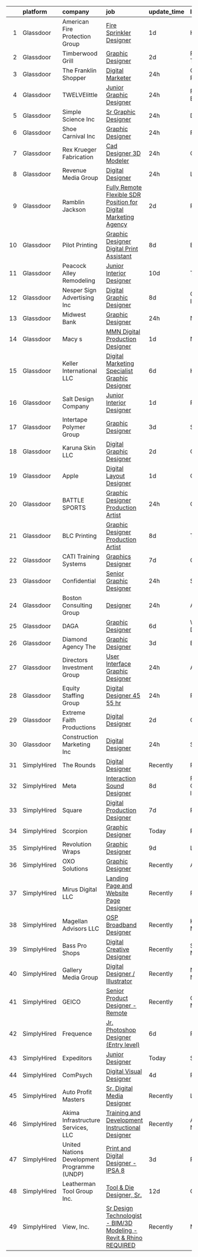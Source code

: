 

|    | platform    | company                                     | job                                                                                                                                                                                                                                                                                                                                                                                                                                                                                                                                                                                                                                                                                                                                                                                                                                                                                                                                                                                                                                                                                                                                                                                                                                                                                                                                                                                                                                                   | update_time   | location                 |
|---:|:------------|:--------------------------------------------|:------------------------------------------------------------------------------------------------------------------------------------------------------------------------------------------------------------------------------------------------------------------------------------------------------------------------------------------------------------------------------------------------------------------------------------------------------------------------------------------------------------------------------------------------------------------------------------------------------------------------------------------------------------------------------------------------------------------------------------------------------------------------------------------------------------------------------------------------------------------------------------------------------------------------------------------------------------------------------------------------------------------------------------------------------------------------------------------------------------------------------------------------------------------------------------------------------------------------------------------------------------------------------------------------------------------------------------------------------------------------------------------------------------------------------------------------------|:--------------|:-------------------------|
|  1 | Glassdoor   | American Fire Protection Group              | [Fire Sprinkler Designer](https://www.glassdoor.com/partner/jobListing.htm?pos=104&ao=1110586&s=58&guid=00000182b4e18e0c848b8b2109d405bc&src=GD_JOB_AD&t=SR&vt=w&ea=1&cs=1_3e32dede&cb=1660892057434&jobListingId=1008076278089&cpc=357789E2449BCDB8&jrtk=3-0-1gaqe33hfk6fa801-1gaqe33i220b6001-87a83dc3b74fc226--6NYlbfkN0DkYLf0iMSOAQNlHfw1Lt7ZU-8Jz-ddtQP-wYH8dCpr0FmMd6tNsFEClDFR0jqQyDfV6TBAcB3XV1X9s_lnU1Yrg3Ftrx-9KWZaNvyYGNcq4XJuOMTueBKbm2Y3qwa4OAoaHL72sX7jLxvG9kt70gSOkmiB7MtM7h6yNNJy3FRkMMfVPUgclKQhz7itgxN3r7I8I54RiIjY26YaY7y3AL8yqA388pM0C_XhCBoyiez3eFMjZoypnUXgeW5gknQXq9PddGhp0lNNHjf28FC1ude2h1IUazEfsdmNs3uyzgEAGIr-MLaaXly4uiezFcUJABfqliKAE51mIG0oYTuIaHVFTaYK2F-t7eAq31_dOqCFWCwUtPYnDoRKXqla0Yf7QKRHj4vPFYU6YLHpmMetPoNCV8WFLFV5GvBcloA8WSd9OSlOsmEpIp8y3aQNNOXYDpRtAcveh_ZRuFvCF5KQNum83phtPyi7KNZB_nj2GSCSpv9P2wcwBY9x0gIXSJm4jXpFFwcSESc_jg%3D%3D)                                                                                                                                                                                                                                                                                                                                                                                                                                                                                                                                                                        | 1d            | High Point, NC           |
|  2 | Glassdoor   | Timberwood Grill                            | [Graphic Designer](https://www.glassdoor.com/partner/jobListing.htm?pos=128&ao=1110586&s=58&guid=00000182b4e18e0c848b8b2109d405bc&src=GD_JOB_AD&t=SR&vt=w&ea=1&cs=1_93822c5e&cb=1660892057437&jobListingId=1008073854179&cpc=1D891ED3EFC3904E&jrtk=3-0-1gaqe33hfk6fa801-1gaqe33i220b6001-63e858233ff54afc--6NYlbfkN0BrO1qSPha1Km_aTYouKegGbh093qc5l6-trJDbqqzGQ0V6vUiJGwubsQqaGJTERQWCiPOU76p-rAnADRAIAjVCQO1-7wD8_YXlo-sM78ebu8pYWH3qqLdl4IBZ-TV2zlykbvIvE2eN4W1S7XJ5obOLmgrWweIokc4YncEdzbOvEiTP_1XX1Nz5uORB5TQtO_GTZ-z_fLZ-kO1GNPAiyu2ycGVyxMbQcQP0NmauGnNml6Hx-vq19qsouy3bH5MgDLsUEFH58FRJsW74UrPoXfaa35xl6G4w_i5lsLaRgjY0jw9-vSvKYnuNjPbWK_IS-kpHnvaklsPxlMPPFrfUoorjc7Op8A7TcOuvvWlx50ja-ocDdQm9SzEqXPM9QiIfRddTi-nUmzEqmdE9C3qJBj9zSqyz7R63FNYuVZRwgkFAJPQvGf6XYAdI3h9nZcItl054XcQmIiz3Vrmh4Sto0rrxhGOfUEXGnJPYzoL0Ftt8mW-qJVHsys8SsWfROmAeTQ4%3D)                                                                                                                                                                                                                                                                                                                                                                                                                                                                                                                                                                                             | 2d            | Pigeon Forge, TN         |
|  3 | Glassdoor   | The Franklin Shopper                        | [Digital Marketer](https://www.glassdoor.com/partner/jobListing.htm?pos=114&ao=1110586&s=58&guid=00000182b4e18e0c848b8b2109d405bc&src=GD_JOB_AD&t=SR&vt=w&ea=1&cs=1_9f577601&cb=1660892057436&jobListingId=1008078846433&cpc=4C8E2822ED533607&jrtk=3-0-1gaqe33hfk6fa801-1gaqe33i220b6001-33cd1a83a084fdae--6NYlbfkN0BMW-fNVLvBYZw0-LniKwOoc4hxq9DjkW8BjPcPvd0xaDnyzDAyV-6sAOAJSiprRUqifU6XBObXopTRdZ4knZGomaJcQL_lxUHnVJCEZ2GZBaVtWiwewzxJyxJhXq7BLEXCnFPhHK9JskUlcpAhCBnk0F7zfredLUB4KO15d63nAy4Xzv5Vmb2JgAWsVyGBn_EYfLiGaZaN13jDZ2zZ9KSkl5_2rYnZOn9c2dpt4o6QEBN4MojpDlmfreqcfeO5VIVz1TNoigUJPdAOrDLDHyjnfaleqLrySUuQSQIlXJRQIRbqpRajuIEt3HK5hh1TqMovxBR6viLJ--p4bGWPj6B1qwnDiFtXPvcrhqZmg6w8kBGjHgEcY8LmyRJxMZi7xdV3PhapkW39MpEqoxMloXNBIzFEaWpmmOvArUw_ADNp_puAUab6GIuw5sD_i-K6Ty1nEmf1QCcG9jLnB4t0d-isGJOruQb9jbKNaTrgMrVKv645wKCBjOx8hKM9H7XSJC4%3D)                                                                                                                                                                                                                                                                                                                                                                                                                                                                                                                                                                                             | 24h           | Chambersburg, PA         |
|  4 | Glassdoor   | TWELVElittle                                | [Junior Graphic Designer](https://www.glassdoor.com/partner/jobListing.htm?pos=126&ao=1110586&s=58&guid=00000182b4e18e0c848b8b2109d405bc&src=GD_JOB_AD&t=SR&vt=w&ea=1&cs=1_9c1dfda0&cb=1660892057437&jobListingId=1008079225782&cpc=C19BE7EA145E205E&jrtk=3-0-1gaqe33hfk6fa801-1gaqe33i220b6001-fe8a8a3376e0e576--6NYlbfkN0CvahHJL5dpwIe5nlYo2UZJB8CTXAEl9vJAxrd3EfdRQTBgSOhxhZ6qcrf42wKgzZSMEkqiMMCHtwiVYKCKs2WxJTU23hXsbKer5uN_Q9T_3sj1R5BH6LafmkejTR2VuW_7nS1-Jl3gzrT1OKmciGZ4V3xdWcnr1mVluI-qOCtWv1_a1iFIwlVqZxvOx-M2xAmmWjiLWSVCljOWw6r4msln4C0AUZLAE5tkStTwJiFUIDGIrMJu4mDmpgbhJn_hf9l0CCPnXuudzarZEcfpMlbdzwNO4WMiG0MV_M2NVUnHZF5R7c_EJSxMQCuCYtqwb0JL__8NV23fVqpReZzZejafRnxBQ13qp0a4gh-wH6w_Xi_-CwmuPaNsbFLREF0QEbpFYr8aGBMJ_PW0r7KVzs52PCYP4wgP_6l4oFsG2CipkJqpbc4QzTm4o8NHw9V3FhbeHsqyr5QdcITn2gWOd3rgfTEAnktFEqSn894-BIOJrUBHsGm__6eO_NEKS2vaiCE%3D)                                                                                                                                                                                                                                                                                                                                                                                                                                                                                                                                                                                      | 24h           | Farmers Branch, TX       |
|  5 | Glassdoor   | Simple Science Inc                          | [Sr  Graphic Designer](https://www.glassdoor.com/partner/jobListing.htm?pos=125&ao=1110586&s=58&guid=00000182b4e18e0c848b8b2109d405bc&src=GD_JOB_AD&t=SR&vt=w&ea=1&cs=1_1226a459&cb=1660892057437&jobListingId=1008078968979&cpc=217C45A42544DB93&jrtk=3-0-1gaqe33hfk6fa801-1gaqe33i220b6001-a5b292e71880cf9f--6NYlbfkN0BmzC-EZoapB_UM71QrjT3AzMXb6CjXfzsXDRvj41z-dXhsZs_hZwlpZDUHZxuPUBUbO54BPt1fkqRUvE1ecTemayu-guRYtI3g9vnLa2q8KtBw0Q0uydEuL9Kb47gFXlfJYKczFqTFOn-2j9B53GossP_nTt6ZBRfzvsr8LisdIbwowgSRcG6N1-ilxMIR8ZaxqzIF1hTYpy8i-G3KqgqqgKYi2_DZb_3YCsj1sDThF1RTohnsCeRQ05uVi99VvIv5PUefyDGD5NQTZwbtWk4ZI4oA3YFZHalCU0ArsBJGdbXAHFMoo5hwaOfQnwTQiIOxOdgpSZCzPtyWHqhImXIxKz1_v8axaM0Im5ItKlvpgvjK1go56TA2sTzaWFMr1d9wP4aaEz3JjL82kFTUyOzhxmyMGasIkCyKOGVgt8qUmS1wEOTAVtR4Of8CrCofvGEsp3iV2mYven9STt_qMAMn58MiF_ErXfFpE3RylNLBDv6Va0Kkx_Ff5ISGX6LA3Jg%3D)                                                                                                                                                                                                                                                                                                                                                                                                                                                                                                                                                                                         | 24h           | Dallas, TX               |
|  6 | Glassdoor   | Shoe Carnival  Inc                          | [Graphic Designer](https://www.glassdoor.com/partner/jobListing.htm?pos=116&ao=1110586&s=58&guid=00000182b4e18e0c848b8b2109d405bc&src=GD_JOB_AD&t=SR&vt=w&ea=1&cs=1_90839bcf&cb=1660892057436&jobListingId=1008079094688&cpc=6FC5BA77C9A4CD78&jrtk=3-0-1gaqe33hfk6fa801-1gaqe33i220b6001-08ec2dc67172a84d--6NYlbfkN0DXBwa3qOAti5dsH4cJZzTtmfpav-_FjW2Cv9p6tjCthiXDFy3D4l_KnkK69y7sNZFUwtx8s_j24f4-TvfbvdwKrippb0s9RXQlCIGPXhpVbORsWhW-h7QjPublLOaFFfO7zfO1J4we_DA1WqlknePeG0kPf6VKGC5ivcSD9MmUHHbQYitDDaIdbkDsFfkrFAWzSAnioQ-NSESo5zZ5OlTZ1ZzsLEw43jQ3oeEfej9K6RaMTimC7oug-VlEoRjc7wPDRAEJROkcfQTsw4RPmQcrO-zFt4rEVLyMfFx5kzyjzCB9M30Lv7LjiJBTmqLhDNGnSl0vFgv1PKT6S1ZLaFgtdhQyQrqjeSHrlnvhlWwxibuhG12Y2eVHka1jy5_qDsJpFlHH-ifP_dAXVKO6Twx_KgXlCjkDfnGS4s_PCwT5Gbi5OHlMVUmfF2I_1qAY-xVrCkp__g9SItsmLu58LVN1N3jFOJwOLdPUzCQAxvXVqYWWX6Ue2FzS7Z4UG6TH_Y0%3D)                                                                                                                                                                                                                                                                                                                                                                                                                                                                                                                                                                                             | 24h           | Fort Mill, SC            |
|  7 | Glassdoor   | Rex Krueger Fabrication                     | [Cad Designer   3D Modeler](https://www.glassdoor.com/partner/jobListing.htm?pos=117&ao=1110586&s=58&guid=00000182b4e18e0c848b8b2109d405bc&src=GD_JOB_AD&t=SR&vt=w&ea=1&cs=1_d3ace834&cb=1660892057437&jobListingId=1008078706152&cpc=572F3C92DFF83E12&jrtk=3-0-1gaqe33hfk6fa801-1gaqe33i220b6001-29daca4be54ec6ff--6NYlbfkN0BxkLIcfe0oqaYINownie861a0BJtkzmJW-WyGv8J0JYHtoKWOCQUGsN3OuLQ4F3cb2hOFgyxFnwCjYtW70eCJLo1RwBXIcAeqJKRgAeRiCSGJ99kyRoUA9TKCG-ezPjUqr7qQaOymPHD5IHin3zHlpAvKwBzV4DcYBzYhXkbLR2eTbCNJYwWm7lq-QcE5cWw6-KSPqDKL8KRaG_e7UCLMVlWxQ4uihU4e3zTn8ubVeLNzilkvn9dAxz54UIqMgpNZa5YNHKYdCoL9OdiImdhIFgEiNCX0Id31NeaxBML5Vxx7B6V_ByfLhsNB6D1sIQ5qLfNd3DW0seecaiSB4KRQUC2f97Fxhxzenn0oV-Z4k5maZsoY3STzQGuDtrc4ydXjIDP-OTM10VmJ5FbKMbGmwo8udrrDchY6KS_xsxPAXvlH8m23aoJl14DAR1VVPmTBVjyby7xvHFeZ0RxfePMuckg2qOM3cp3tQe75e8MDKLGoAtHVbPuiE_h-7KmTNwukXC8dg_94HQg%3D%3D)                                                                                                                                                                                                                                                                                                                                                                                                                                                                                                                                                                      | 24h           | Cleveland, OH            |
|  8 | Glassdoor   | Revenue Media Group                         | [Digital Designer](https://www.glassdoor.com/partner/jobListing.htm?pos=105&ao=1110586&s=58&guid=00000182b4e18e0c848b8b2109d405bc&src=GD_JOB_AD&t=SR&vt=w&ea=1&cs=1_638fe637&cb=1660892057434&jobListingId=1008078851139&cpc=3999BE48C643E528&jrtk=3-0-1gaqe33hfk6fa801-1gaqe33i220b6001-d02c7728ca1668d4--6NYlbfkN0BTy4Vq3kUv-8E8fBOrhZt-7WJQYqv7u2ur6JnxlE7nq0Vi-lP5L835VpG7qj1CrHG9JUH1beruGlSNowKJsgCq1lt_o61hjkfNrxiCaK-owDO-OahsLymUjGt0gGTVGdj3hmXwQlqHgPG8tmTzHgu1b62BGjVtAj2lcTzQMtr_dYt0eTXMzEf04oSqQy-9JXeMNsKFROjUXdv45msWjIraktJwW9FGRaLRrtW40hQQoM7PyI0CroROEuor1Ye5Ckj2KA3xg97o9Yy5sgRzFEcG1WvQxDouOcxRXwkenPerVKSSZnxZNmMuZ0_GTbHzYhIyY4oZ2PlO2jGU4DT3GdGLLPLPuXkXKgfYRKKdENOe_IiPKGL8aEfCFlX_NotKo5tcp9Eirl-3ntfgHX1yOftcf4-n8QWQY9JzMmxt-cb1SEaKEYxxqF1yucQqaoNTyqutfetX9qaWKOeMGDepvOloK6CY7m3CJhuhir6zAaRKpzOinLli1xIoDQBzoFG-fEZtQFRUDaFnEw%3D%3D)                                                                                                                                                                                                                                                                                                                                                                                                                                                                                                                                                                               | 24h           | Las Vegas, NV            |
|  9 | Glassdoor   | Ramblin Jackson                             | [Fully Remote  Flexible  SDR Position for Digital Marketing Agency](https://www.glassdoor.com/partner/jobListing.htm?pos=110&ao=1110586&s=58&guid=00000182b4e18e0c848b8b2109d405bc&src=GD_JOB_AD&t=SR&vt=w&cs=1_90240fb7&cb=1660892057435&jobListingId=1008073676034&cpc=47CFDC01B3F81FAC&jrtk=3-0-1gaqe33hfk6fa801-1gaqe33i220b6001-50f5cac226994bf9--6NYlbfkN0AtFDKcgQwEtd7ukk3lPhOscExm2MDYuKh-p8HehFEL6sY1ELsu9ZUWpn8JxInztlM5XC7Mul71EzFmE2xfx0U89NSvO_D0sN4IAdAHBREj6U7BuNB8lTj1QjWBqyYKMaGCCVWc_jjBveZ6cXfr_SfpN6F3NXq8HmIYkOAJqMtq12qKWRouTNEZcJcKxIVaalbXuXqKRgkobal6amQ6acUTNaJJT1DydpzfaIZls6cXdWKrUzGdvnCL-XFleAiwSWKDYQ8eqnIyC9Ff0HF0laph8dg6O5TNGQbkO3wxOxlZ2idubwlTDseS0jJTRAD2L3l40lyqPl7vSV2XZy2w4GCrEFrRT98a4hjJjXkrgzu6EECQjD7Cu0jMHQxmdc1NPgTx5wK8NcFBkpOOTgzYro9Hx2VG_NyUOhrW69TynloPKZU5UAotEXCt9IckbNuPer3hH4amc15P1HNoJYydc8MI)                                                                                                                                                                                                                                                                                                                                                                                                                                                                                                                                                                                               | 2d            | Remote                   |
| 10 | Glassdoor   | Pilot Printing                              | [Graphic Designer Digital Print Assistant](https://www.glassdoor.com/partner/jobListing.htm?pos=124&ao=1110586&s=58&guid=00000182b4e18e0c848b8b2109d405bc&src=GD_JOB_AD&t=SR&vt=w&ea=1&cs=1_36ff9990&cb=1660892057437&jobListingId=1008065484924&cpc=4050D81B60456B41&jrtk=3-0-1gaqe33hfk6fa801-1gaqe33i220b6001-dd863be720067a93--6NYlbfkN0CAO__tAC92GIg64GWu4aZlqdx26RLUk2pH4UfmBYeMEV47M0AEBL51vkurig6tt-K_jyIojJ1IV027QmjCDorDGyt2-Emp-bKnNejYXE2MZqNTCImtzO8CsSeNxZyRYoBIfOuw6of_t4wvpv8GkP5EgtW2z37jIHw7OnAMJXmORk2OhmQ49UMm3a0l_fafvC3encf3yP_E6QvnqTrpSMmJFBFN_NKryGDPXwht98owZB-mQXgZGSicXU0LYYXMihT9dGIEAm9W47fSx6jWU9EdihEOdkka09gEFGRZZKUzrR3uSiokyS5rfOXPtZeUe_mo_W_UdCYG4XwrRBr3o-eCmPME_oZlOCj55ykHy8Vl3PzFVvdB9Bx2m-OOeZpCQ6NDXD3b4c6CxBDKosaX1F7GRGkmYAZzoRs9ly7Jz12SyXMs_tn_Ik3CuH4bVyJhf2Dxu-rY_CaTVl-eoX0cn0ESnDCamqt-gfFVUXi-AmqD0xjz9PKJzFgTGC8ZOGqGS7F-pUabcvkuQT_dFsbRC2lQ7Dl4HNJHC6o%3D)                                                                                                                                                                                                                                                                                                                                                                                                                                                                                                                                     | 8d            | Braintree, MA            |
| 11 | Glassdoor   | Peacock Alley Remodeling                    | [Junior Interior Designer](https://www.glassdoor.com/partner/jobListing.htm?pos=130&ao=1110586&s=58&guid=00000182b4e18e0c848b8b2109d405bc&src=GD_JOB_AD&t=SR&vt=w&ea=1&cs=1_cdaf7e90&cb=1660892057437&jobListingId=1008060684898&cpc=A156626C531925F6&jrtk=3-0-1gaqe33hfk6fa801-1gaqe33i220b6001-08d245c0bc9688bb--6NYlbfkN0BzyIYrTMR_AjNKh_kvAG8N613gtHPANQ3sdLTkrtBd-_1wqz9nNuSyW8xSiRdC0zDVlROLe8RNNxDi1ULhbpt-bNr4niZzKKvt_WjGr2DuXAg6GJkhQbnuhQeea8eD_0awMOdOZnChaoFSkHozUuUCkYh0lxlQrZTMpAaVmOr_VerJbfAeCWxtjurqTKOus3qhYAHjaDMjtFmlPq_MoJjmpa8DOIjKO6UtccUKYZU807PD4HwH1_zCILpdvZIAfwkaz83imbCEIy4j5GbMfh2q3fH_3xprUAqL0R7OZo_dTLG86U9O1izQj87X1QX47eoc8k9doCV2U5LLCS_Z4GYs1O8qK8dgVZCRL7VULhIIVuw2ivpIw7N4xFKJDNY_4wbzKey5EN-olEhscT1cRy9Sn5bCXJ0UBc3SrALvXrzPbJ4x7ALGMavs_MMBE8Qxd9jTFxhIbopVm9dldKNm0BUPbtbCXeovL4_Sk4ZJ4rzlzbPrPzPZ8tHQuED_31pn8Ng9XTyUziWsOg%3D%3D)                                                                                                                                                                                                                                                                                                                                                                                                                                                                                                                                                                       | 10d           | Tampa, FL                |
| 12 | Glassdoor   | Nesper Sign Advertising  Inc                | [Digital Graphic Designer](https://www.glassdoor.com/partner/jobListing.htm?pos=103&ao=1110586&s=58&guid=00000182b4e18e0c848b8b2109d405bc&src=GD_JOB_AD&t=SR&vt=w&ea=1&cs=1_39b52feb&cb=1660892057434&jobListingId=1008065027021&cpc=86909932B085C667&jrtk=3-0-1gaqe33hfk6fa801-1gaqe33i220b6001-3bf92c9fe52daebe--6NYlbfkN0CMAamRgqp8_TewVxtfhOCaeyQh5XYu_a46lhMI-mzlkob-WRR5UcI1o76H_LukMsyV0-CDbmmfn4xE52U4ufc1bnS89u2M1OZ6--YEXFlzoHBh67IKCpmkhRxkZF0-sRT-zvutybrR4H3OmqVXRKkNu1zGBLVPB0beVD_eTtmM-XXzaPyDhp8ITvwFZSX64CkRJerRLrJvgZJjhcNrnbfWGsYlL3oCVDML7PT33xMaPrNAaWbGAq5-h2J-LDTsL9N8MUaUVZxAXIn1Ni-ti4p72Ndm4EdWUWEplAZLqhWn4Y-yQ_QoL55GlWih0jokOypjbrdv6mp1MHd8csiA9PRGA1wGNtLAbr63Hu-xyN71Sw_cndatXccMmLucrDdr26bpXo5isUYbQ5ruFgMcLE4NOdEjveC9-_ZYzTY9FcunIhtfMCz-0Cxckg941hDD4mNVj6G8F5tilPxl8qdUBb3pvVUnYdKgAO7rwCLLeBOygu0cKLrsXZChIA20Ygz-V_E_qfYjH_0T-w%3D%3D)                                                                                                                                                                                                                                                                                                                                                                                                                                                                                                                                                                       | 8d            | Cedar Rapids, IA         |
| 13 | Glassdoor   | Midwest Bank                                | [Graphic Designer](https://www.glassdoor.com/partner/jobListing.htm?pos=107&ao=1110586&s=58&guid=00000182b4e18e0c848b8b2109d405bc&src=GD_JOB_AD&t=SR&vt=w&ea=1&cs=1_89945552&cb=1660892057434&jobListingId=1008078802855&cpc=8A48E7D5890B96AC&jrtk=3-0-1gaqe33hfk6fa801-1gaqe33i220b6001-4b7691f81d431f67--6NYlbfkN0Amp-f2og4Qhh7vefl3yqIe1wztVz4PFXyrfemYTyG0oFokcuNgCZDhLjXjqxp5KiYKcFY-z7Rw2DURtRvxL5g_kkYDQvyrsVzppQUxvoR3UQxNilJUVojymNRFiNnUWvvB3yoYV7iSzQWYL1oovS5QGWdQVYuId-dyOQQsEJrENBEJ4qpM6NG0SW2SSoe-E_SzhEs2Ej4cLiNV7wqsnqpDi9AvM7fs7TYBN4XP7hRJS5OA-OJwDpf_mRyVnHFLPo4h2DlkHCvs2kWcr3GQT8SIQS__MREYxhO_pTiY773KNU_X6qe4pYaTQnJ7ibF65tI_g0bWyBXr4nkm2WdhHZiXyc-uHnCyJ6ydhdoFKHb3avQX5BqlKtQfSr9irrYrrpPF5tndLWIjpYArIqtBHfG11U2NXRPTg6OE2m-TmpxBJqVkobqcVTMtHOwwtYttP37chsjvbR7W8ecWZ9Dn6nCw9Igtor_9PNQ1ORzKjreNLVbyoSDz9qYNXv0s-FUKK3eVvi9_3zw4wg%3D%3D)                                                                                                                                                                                                                                                                                                                                                                                                                                                                                                                                                                               | 24h           | Norfolk, NE              |
| 14 | Glassdoor   | Macy s                                      | [MMN Digital Production Designer](https://www.glassdoor.com/partner/jobListing.htm?pos=102&ao=1110586&s=58&guid=00000182b4e18e0c848b8b2109d405bc&src=GD_JOB_AD&t=SR&vt=w&cs=1_1a656d9f&cb=1660892057433&jobListingId=1008075557473&cpc=5EFBB0462F9C6B7A&jrtk=3-0-1gaqe33hfk6fa801-1gaqe33i220b6001-921e2511bd2963d6--6NYlbfkN0DjHvLHG-fYDKeElzGabtytFldtxc-EIiSdXvIQjqX9HIzUG8IcG8J2L7sWMIRp2VQnWal2CGbjLIFTxrWfSVfLfCou4NW_G3G_DFmrvr9O-52z0b9PGq_6J6V6B1V66V853ak4Dc90q4R2Z_luMppMI9YTUOk5kMEPKaO_Gau80fYzhlH-t_sWgjjO3Wf2EHdlpq14sfEoTj-XgLMVy6k90iWIUWoJt3VRSF-oiF35ZVPi9PF-zZ7Z3J75G6Pz3oH2u6H1mFKTYGlvHxWz3rzB3i0lIz-CGETlDWobuondNoP7VJi3LlDP66xbJKJIpSJL26YfTaSmTwr6ngPLBVZuPbGjlvQyCwBNbkDzCxX2QZZLY5WbFm1SLDsq1TKORuX8pGUgtuCH_0saCRuZKmKo8lVXqwmWjZI_ImSsmwX9hu0xZ3fnC5ZO8ccZA3w38X8eoI6thjfqiiXRhhsrsHYOa2sJGYH_98yNBd6TksQLLEEzrbZF7PlejI_9WXkLVaRCltfP1IqwcFGIqs5ypdzXF6Mkys6sZQwL-fjjUP3nq3PknhEw9ru_TM9i5i0Hy4nDHrKD6Y7eA-itshODJtzOCkGL6wzpvl457gZJfmLVIytd10btz3vuZcj27A16MI-WyHBENhUYwgCzk1yA4b7RYuo_JieFus_s4WTvfZSRIuIzNAB26LhO35jUowh321B8rNbpLgOHeUQrZV22IFwqRcK8oLdGF_uK1qRaW9WtbgCRBMmjTIYK4qAtWMwyMNm_Ook0mW5lz4RvYMo0WLIJwFTfjNQ5LUavn3GLirwpuw6lfozEj9JJPM8g3cAq5Ha5ZaRnQOnkKspwog4hwXR6NJsua0ql7J-MU80DpAXv6RRA6j7h6hgGbUzoy4yDQHpaPAH_W4-BMmeEB5B0DJyMXtAGAVpcosUiZJ5Usb8-jGQ2yXjUHVvWOM-2pQ2ZrIxbbkCYnxX3SoyJ4mXrKCxpyooVBRdUNcCu44noSfx6qmppo8xrpMeeA3Meo8O9RF4ItP4QHheC11HkTNpLghkWWgq-Ms2KN4TaNcScWG_vXWq8ieAK80mJ) | 1d            | New York, NY             |
| 15 | Glassdoor   | Keller International LLC                    | [Digital Marketing Specialist Graphic Designer](https://www.glassdoor.com/partner/jobListing.htm?pos=115&ao=1110586&s=58&guid=00000182b4e18e0c848b8b2109d405bc&src=GD_JOB_AD&t=SR&vt=w&ea=1&cs=1_236d4c84&cb=1660892057436&jobListingId=1008068628574&cpc=C4A69CCDBB3B9599&jrtk=3-0-1gaqe33hfk6fa801-1gaqe33i220b6001-5f1d4fee0fac2c49--6NYlbfkN0CbzGGaAykvPxyk0Vfs3RP_qm2W1be7P0hq7haS6E_yjKpi0E3EqeerWRl_tkLLWxH3jgaIs8S0wD-aIWSLWP7PuwL_w-to1hC479AG0EFCDfovhvOI7vL-0hQZtgCN95PbHKSiqTZUUuA0Dt5K0UtiWjQkHelouimK5ue2o7a-DCd1YVZo5qKLriAKipCpPeggfM42_KOlHLH39AG2MnyAp6l4zLRr7zygFPbQSW-1H_M80sD7qjajy6mQs9tntvxmTy_Vyn4ItSG_-T95Ke9XgjRrk_-BxD1zOFjj07Y6rtqrc1lA1Mlo6A03-PIufIKf-AtqCaVl-3cVU3e0jVYiGWwvF8-Up1PVlmH3Cxlgzv1swkC2sBsAZnlz6UUDA-mJ7b8wh2WmNgCkPBfeVMljiHqMtSCdaT_ICfja1Kd9GY6q0H8jdEPTFRxBxDjHdsqQZ2VbPIIZI5cOxl_pBpULysfJ2KV8cyjBmkI0xR6U1b5gxJAHbFvDn42syvnUPB0KXE5DMZc4DZbYONw8M0a7)                                                                                                                                                                                                                                                                                                                                                                                                                                                                                                                                              | 6d            | Hamlin, NY               |
| 16 | Glassdoor   | Salt Design Company                         | [Junior Interior Designer](https://www.glassdoor.com/partner/jobListing.htm?pos=121&ao=1110586&s=58&guid=00000182b4e18e0c848b8b2109d405bc&src=GD_JOB_AD&t=SR&vt=w&ea=1&cs=1_7f0b9e82&cb=1660892057437&jobListingId=1008075992039&cpc=BA2480082EBCBD2C&jrtk=3-0-1gaqe33hfk6fa801-1gaqe33i220b6001-cac9bb80cb5501fe--6NYlbfkN0DdNONLqhA8z6QrX6vw37qu8cGScUjPKwqVQr3YAsb4-5m6SkYfcfunuN3jUxNsfWU89sRWVHoZH6XUZL6xZ3IBC0CyBN6nh6kgszOkxrZYpxDZ0CYY51q7uLAbKqLo5XowCTL3Y6p4S9_HMBpdnAlD9UsLDhoLu5SCAg_VPBu2PHn28n7rDHPApDAvsjGt65PzuGjiyqmkgGeoPe_T2hSBDHtmVQH31r6w-bbUH4r0BuuEjlg6IZXUtCXSM-oXLeQyMR0W5EkbH4K9S96BEs4Tar9tWT3QZdBi0TcLgpVtys7OxesocrTmk4hhYW_jwkNvitUX-Dou_G4BJiF33TIVZ__o4kXfEGf_1MPLAby_bfFa7aFsY_Mhvo2gWVI-91YD-d2ld9IrUAZyOmaZxs-nDFz6oztUjfZ3VJ-vgol6azoQbRpvh2pcH5F_BQFAbq2G-RmAKQaQI6wNFcBIHGitfswMLjXGmrzWoLO0A4N8upmBl94muLMePw9r9_yOzmNnWrWJ5eCecA%3D%3D)                                                                                                                                                                                                                                                                                                                                                                                                                                                                                                                                                                       | 1d            | Red Bank, NJ             |
| 17 | Glassdoor   | Intertape Polymer Group                     | [Graphic Designer](https://www.glassdoor.com/partner/jobListing.htm?pos=129&ao=1110586&s=58&guid=00000182b4e18e0c848b8b2109d405bc&src=GD_JOB_AD&t=SR&vt=w&ea=1&cs=1_fed30241&cb=1660892057437&jobListingId=1008071807236&cpc=40021B6B9FB64F38&jrtk=3-0-1gaqe33hfk6fa801-1gaqe33i220b6001-12a04d3393094b6a--6NYlbfkN0A_fpmZJGZVdKORScXp43Y9AJrm-uDXchjgAJvPL9BsZ-zC9eGZQ0Yqym9QOlZaj3VUsex1xYLR1b5SxHGGY_e8FDF7fFbxqC3ANNrW7_J5ukXr7itztmfTBTs6NGNw1Eb1p8ADrd7yzTHfI6LR2oGvMCq5E6yZcGKhccnMrx6E4bBHqXOv77r0Y_p0YBCulEOiZRdQ3MZ1pW0WJc__Mc7PDNFM7A89h-x2-LC7aS5gmy3l_QRrMqWujTFM_2aM0KI8MHIGuyd86GuKCnOg-tucGRV1SzEcGvDlk7Dh627VpTdDKTNxaXSpUKd8-PQhcDDfsPLoj3UDyDtU80P6KWQlEIhuno25GDianDi7f-ROO1KoUV2tctgPfUFUxdpI1ViRrasp1H5qhWsH0d-2iJhmEBT2S0wAOv0r1gfrfHz_LEOWZTrj2XiPE3foRTZYTb-oVczJNXYlakB48LIbJhYs3VvNgGR0nLSqhwz6BLxXFx20r7Mw0Qbxvk1CvmjeRPHNigrqCXAzLg%3D%3D)                                                                                                                                                                                                                                                                                                                                                                                                                                                                                                                                                                               | 3d            | Sarasota, FL             |
| 18 | Glassdoor   | Karuna Skin  LLC                            | [Digital Graphic Designer](https://www.glassdoor.com/partner/jobListing.htm?pos=112&ao=1110586&s=58&guid=00000182b4e18e0c848b8b2109d405bc&src=GD_JOB_AD&t=SR&vt=w&ea=1&cs=1_38a9e3c1&cb=1660892057435&jobListingId=1008074764595&cpc=B101C867B3EF2D75&jrtk=3-0-1gaqe33hfk6fa801-1gaqe33i220b6001-4bbf7de423cf693b--6NYlbfkN0AezodW8thzaNZh3gardQH7BzR71OXsHktLt1b651CMIt-mK8dDYzo3zm47jqa4dyIoDwgRO7sVZivdpFk08jCAMKRCeJ2toE_VJUWoaWfqX21ynVaZ5CJoSQF0Q05zS_Y2quOVPQxGXtByVz2lUxGUm0UlKfTr8ML6ykmIgHllXNDqA0l3sGQ4t8794xD2PaHniB7lylPsepUWVVmK4CSXnqXIyVZmANJGzCLy4QKJw_rAeuPItvMQjkmmw8zk25iHdnY5UUGHiB67eu1uH2zyz6t7YCyB9BjOR4hiaMZl4DM8mXSiZFj2R7fcWnfQQbUyRWIBxPmh1PyWG4g7FV2WIIdMWTUWbaJ3oQOac1-W8jTG11kDH_XzJq5rtl_3y3HEsZFVGYmKuCKPNwzsygSYJLYAyua4yb5_pI64YunyUV79u7bxmk8wCyM7gNYw8uMGVn3dIwrCM-QPGj44TfbNkos_hfI5NJX30NbLoVvVWQgDgOqSId3E_Vfl5cQaSuM%3D)                                                                                                                                                                                                                                                                                                                                                                                                                                                                                                                                                                                     | 2d            | Culver City, CA          |
| 19 | Glassdoor   | Apple                                       | [Digital Layout Designer](https://www.glassdoor.com/partner/jobListing.htm?pos=101&ao=1110586&s=58&guid=00000182b4e18e0c848b8b2109d405bc&src=GD_JOB_AD&t=SR&vt=w&cs=1_714dcf6a&cb=1660892057433&jobListingId=1008077468275&cpc=8795CF9063CD573D&jrtk=3-0-1gaqe33hfk6fa801-1gaqe33i220b6001-87def45cd019d43a--6NYlbfkN0BvKrLyj5gPmtZO9T8euul8TCxuuKNOtzRJOomxnwSEodTz2Bc-sPZlO_uSwsktAehyhpH_b5XB4stSfsgTJ6xmRnYj263rV2RPvguuwbfJknXsqi6nACEPrZJuBEL2vCs2TFdjeDvTkq-LgCkENsT_k1jsVE1p3ugc161OumIhZ8EASlj94yra-mQ6qemoXWLs-IaKAtgRc9Lc1k8GDu3pGal70NKc7TGbfHD8V7AiOP1dmRmwLukYadpxA0uE9PriJ7c6JQXo6YUcOl0NUlBdU24EpiRQ-58sHE6gGX-fDRdTW7oSbnRjmZaWVQSe4LRIS9x7v7bErtd7z7RyqFPzGGb1MP9y7tK6lXfXp0zKtyrERCvEd8cEfnedH-FNWN29hQqyMkqxKQux-FLS0xpmVyTFvTg6UJWk-fMLb2ph1YDaMi7Seucg7ndj71OFFU6yoJwKdJDMxm-wK0BNPVXJPZWPRcdN_U5oAU6KxPrXEZxdi4NeJsigT8qDvuj8R1BNJH5L1rd7RzpIhK3mj_YLeTPEwkVFk9x4Vdj8BXXHoZx5QenQlVdrjQRbtSUftXw1mNLVIuT59gTTAb3DNblOGuHkz9msSh-umFUUkjc_73naPOtGOap7ddqggIyF26_bUCb2zGpeOti7u2CT4kffgf4Y3y_Ei1-UYADnYvu4fht5kOqoF6yZQ8nIFJnY_vSsZyZJJlU0aBqHTEOdrqKRUr94rxs8rVrsHaKJGO8ZU8HCyMOCpqNoVzdQh_-sWLFISNFv_1lqmoCzaEGjH6XFy-Wg5PR2M8QI7dWQNaCcXtvKE_KJ_qLPvIKy46-oVJ96XL9Lw6BnRx5YvOk3ZD7WzukKdMzaeCARAYd_ckEmMv6E5lyAnNfFMKTkU7GCBNXktrrWJUVIK2D9rPHt01RwQKeCXT3Uq2ky4E7mAYSQ0Xz8EKUncNsuK72MA5bRSceKRVNDPOV8TA%3D%3D)                                                                                                             | 1d            | Cupertino, CA            |
| 20 | Glassdoor   | BATTLE SPORTS                               | [Graphic Designer Production Artist](https://www.glassdoor.com/partner/jobListing.htm?pos=123&ao=1110586&s=58&guid=00000182b4e18e0c848b8b2109d405bc&src=GD_JOB_AD&t=SR&vt=w&ea=1&cs=1_bbb6735a&cb=1660892057437&jobListingId=1008078824576&cpc=70E6D4E49C80165A&jrtk=3-0-1gaqe33hfk6fa801-1gaqe33i220b6001-ef64b80e2e82d369--6NYlbfkN0ATuzukLZvOA7Cxi5gGVTPK8s05ijijAIGQnHXs5Od0Xxlz_9ucv3NNx1cdLUX-dpnafQaZe-uwLz2b92i1_cCldFdbq1dmMWdRzXLG2lw0vptDIT3Z8n8L_tC3YJWBaQbrrPwCZvP1e6wNeC2Kl9AOQGMcie1lgd2XoAvwEWQ-2pyxv74hmDnCvcmPaAZBnFkl9560oWP5GT2A0htElyAzUqhrHPnIAoomRXE9tE3NUmecuh1no5BWzOcq_YXEn3gtKIlCnTBf3vOwTSqsfdkiNYngwSmvL2EWrYmz4NT32Bkbixu4aowh6wbY5YLduF_AqDdXtM1MBfGd-_A_kDjRF7rX1qZNvtjUma5xDwBURKyvh1zW5KVCpo5d5D2HSqd79QBZRIGAU2CxiPwdXkv2Dn_py1VpPhnl6I8DKeTOakQ7M6J_zfBL5Px15oAMHdMsh8vzNx2H17qMtvDO3P6IiVPkwwdguRdsPsdhAAH3ArCKR6GmjDJBFxlMSq8-vDSQiDHEkVdm1g%3D%3D)                                                                                                                                                                                                                                                                                                                                                                                                                                                                                                                                                             | 24h           | Omaha, NE                |
| 21 | Glassdoor   | BLC Printing                                | [Graphic Designer Production Artist](https://www.glassdoor.com/partner/jobListing.htm?pos=113&ao=1110586&s=58&guid=00000182b4e18e0c848b8b2109d405bc&src=GD_JOB_AD&t=SR&vt=w&ea=1&cs=1_5928fc3a&cb=1660892057436&jobListingId=1008065480226&cpc=E612658DDC0BF6AD&jrtk=3-0-1gaqe33hfk6fa801-1gaqe33i220b6001-12f8c791214728f2--6NYlbfkN0AuAjYKnBHsdkcMxrD7ZJITXxV72vImVt5xOyKRJQecNDAzsz2bnbm2Z3QsLQuYIV2rALX7g6driboS7CfCeTfCnUjst6XLUO1GDpuisSoVIyWQstKXM1INlLPt4ll1RyBk86MiEggEmBBleytsLejFcygDnYLYGxH6oJfAOUy76OJZFKHzXyeHp3NuxpBRK75-zR2xQDhLywUgP4yfTF1S0jW9ZT6eCsknxA3j0-TAjXeyxZRZP-yZts1UfpqvKuPwQPWzhibC_iykG5RFt18isziZpDdRuAs70PYeuDHrVb4pIiNHL2XU3oXj0E_bBB5PlEkdajh8__RP7kapSv7ifT9IzbiW91KuoSjuobb4Hz-wSKIPbEWU6imypkg60bNmkMrUvfK7HKWrOx-x0Yp2RD-ZB78e1TSCkKUbZhh0AcnOGex8XPAjBikyFxWRh5kX176Vpjcyce1rKeqBBq-wmwv56SoMJ4lyiRW8O0HB4VEtcgSwUtRxz5EBl3DsslnpwKAViOCWd0t1qNc9upYn)                                                                                                                                                                                                                                                                                                                                                                                                                                                                                                                                                         | 8d            | Tupelo, MS               |
| 22 | Glassdoor   | CATI Training Systems                       | [Graphics Designer](https://www.glassdoor.com/partner/jobListing.htm?pos=111&ao=1110586&s=58&guid=00000182b4e18e0c848b8b2109d405bc&src=GD_JOB_AD&t=SR&vt=w&ea=1&cs=1_a564f5e4&cb=1660892057436&jobListingId=1008067211216&cpc=5F8B9684766EE3AF&jrtk=3-0-1gaqe33hfk6fa801-1gaqe33i220b6001-9fdd817b2c3f6e3c--6NYlbfkN0DdNONLqhA8z6QrX6vw37qu8cGScUjPKwqVQr3YAsb4-0eBp-RYgg9w4TuxvFZJvHcp2cCWkFnaSF8XghJsp2Q5g_KAHY50SsjppM-TvOo-k5M_CEy0_JGicaqpxPR2vSenJrmxRtA8B_GK0v7MZVce6uevXSJ0erqW5M4mA6mXsaZF8KI5K0BEfaClMscs_ifnIvFSIVkR_m1W7dbBUtUpzAKXWm5QB-i1XAwPp_s61_0FQ-GasYymfJ3TDc34ycc56UfL3RlZQ9dD0cMk1iTo0TRVr4ZCzW2_OjPm055pNoEH-TLmjj-RdGpsH2R4YCVWWHXD6eP80wol58_GWPytMdvBdCkWvHYZLEqexPwqB-9IxiskeazPX63eXVs5rJg6ufy5WjNoOdzhRdgCJsC1gsE8cP09o6DrazTypSSrIUk8mPQt4VJrQA6dEumFM5rGNj9IlL9b0RcCuXTjyiAuVRssAZGqgeMpzbVZNpQQbkWneFmbd2mvnl4eBsdOtgk%3D)                                                                                                                                                                                                                                                                                                                                                                                                                                                                                                                                                                                            | 7d            | Ozark, AL                |
| 23 | Glassdoor   | Confidential                                | [Senior Graphic Designer](https://www.glassdoor.com/partner/jobListing.htm?pos=122&ao=1110586&s=58&guid=00000182b4e18e0c848b8b2109d405bc&src=GD_JOB_AD&t=SR&vt=w&ea=1&cs=1_12f1ec23&cb=1660892057437&jobListingId=1008078824168&cpc=009A9C8147DF705D&jrtk=3-0-1gaqe33hfk6fa801-1gaqe33i220b6001-7dcb713289831439--6NYlbfkN0BPjRK3mRrWZlhV0JJdaBCFrinLk4h8zXlGGqTXcmvgXCusf8X7L2h2_jWcKNFQyE8N0Yx1kVfc1XCSQFvo7TbiHVKEq-XRd-_7xRT6hYyl7D8nJ2LzhYigStEE8F2Ls9tRqP-6FtvL3sSLC20Xa1vZD_MfXvlHmHhO2qJZYzla8rSguFpO2VCjEMPIskt_ET4vPYzVkEOvpgd_w6nWCwvFoW1vmLC08TtfOw_PJvVkxv4YnsQX5XyJK_U8UsfIvW1WF8AZrJ0XvgmKddwJtwH5qzuUTHo0ZaH3BoNI4quqy6r1GrU3vTt672tsM1buWgIm5gk6n-LNBWA7v2dkv_8ypgHdkifwfodqIok5lDbUWUHUXbbolEOrQcPNDO4icO8NQiDlIL4SXupiL5Z5DW4KLG3kgGwfiXYBZVwdnLxjE8BLlFHXyguWrOKzKfLJarpslHaCLixyESWTvvuyz_11Ntdw2YUoaj2spmfXXssu4dbTho4AjVzyuMhB2hgwBHFVLv0SkGHJXA%3D%3D)                                                                                                                                                                                                                                                                                                                                                                                                                                                                                                                                                                        | 24h           | Sarasota, FL             |
| 24 | Glassdoor   | Boston Consulting Group                     | [Designer](https://www.glassdoor.com/partner/jobListing.htm?pos=118&ao=1110586&s=58&guid=00000182b4e18e0c848b8b2109d405bc&src=GD_JOB_AD&t=SR&vt=w&cs=1_3d9d441a&cb=1660892057436&jobListingId=1008079740503&cpc=1160948BCBA38B5B&jrtk=3-0-1gaqe33hfk6fa801-1gaqe33i220b6001-ac0234b39e72fda7--6NYlbfkN0BRT_J8tESNZROimpc0WyD7EGfhllYDKcBPIyLxids1TSfSQiqjuGc5zGV0UAEQCGOExvdY8IV6OwNtffs2dUnFqi6BByaFoglZRWEtb5LlbqIL03VnIRlOhlM83ovIWWmAw3GjYLlg4ZmlYRRfXlRK7NAnLhg18STRNQJ0FQ5AHwr_k9aV6zeN_iVbLizBR2CwN5b7L9UeBZ26ANUhdsdvroDaMuaDCZfcTxu1fGqQWzoSAnMli0BU4wA983Zf0ty2SK8s8Bck2tfQidK22rVmR_t3S84EJQYln6tTr6KNHW8E4U3Q4AUsA3Vre6asZoWEZzWAoZPnAeBjYPrDkcPNIGGgYkih5k8NyAMoRTGb-Ms2HiUhKY4M3oZZRXbM1ajD6YoPV8GTYCqDN8uMO2BlWFEbwcl0ArjQ0anGUrBYINUEW9gKhQZVvzZk3C9JrSj3B2oLpse_xbpiyMvv4CHdUsVRkAXuFhS9mXBaUIXIiEFsBPvmZFK1)                                                                                                                                                                                                                                                                                                                                                                                                                                                                                                                                                                                                                        | 24h           | Atlanta, GA              |
| 25 | Glassdoor   | DAGA                                        | [Graphic Designer](https://www.glassdoor.com/partner/jobListing.htm?pos=127&ao=1110586&s=58&guid=00000182b4e18e0c848b8b2109d405bc&src=GD_JOB_AD&t=SR&vt=w&cs=1_fd8c9f9a&cb=1660892057437&jobListingId=1008068340263&cpc=4F748F1840550ABC&jrtk=3-0-1gaqe33hfk6fa801-1gaqe33i220b6001-20f96be253804242--6NYlbfkN0AZhccrYCUSJlZEde1UnGXnwlG1V9FU8luw-eezWnVYrwyqiUgM7Crsim8tJjPHGjgoVuJAGSaH4EFjHkDjKIWuJI08jghral1q8NNRIj6CqSK5xi_L5oR9aw4vcICt2h1poMl7E9jhiglfIjvsZM4_GGHXjUDDQ6Z8QhfR8GmI5uacV2IiO8bPRKKtS7IoqB6UQomyZLFUP02TrhDr3-FFfw1U8_ivZiq5fTTPYZSxAGua_UR4hI_t3TlX6-lKkdzskVYfLKssjmD1VmYNcYS6UF2XRg27zj2rbNvPJzEpiEI3RbS3oad35MoQKggvl3lOpVWDG0blnhkfVEXT6TN9xW2DwZUEsYZOwV1Ddp2hIEaVNmbgThH663f4MUXDJOWIaTjIAHcA8FllnbgDKB5NE8aJ-Kgz-fjnVhVUDHavX7ZlX1Ft8Y4Y)                                                                                                                                                                                                                                                                                                                                                                                                                                                                                                                                                                                                                                                                                | 6d            | Washington, DC           |
| 26 | Glassdoor   | Diamond Agency  The                         | [Graphic Designer](https://www.glassdoor.com/partner/jobListing.htm?pos=109&ao=1110586&s=58&guid=00000182b4e18e0c848b8b2109d405bc&src=GD_JOB_AD&t=SR&vt=w&ea=1&cs=1_7135230a&cb=1660892057435&jobListingId=1008072012313&cpc=E807CC5D9EECC89F&jrtk=3-0-1gaqe33hfk6fa801-1gaqe33i220b6001-0f195529789b83cf--6NYlbfkN0Cd5ZvLdai7cR0fypH5_WiGezUQesq24dbKuF0ly35yaxRTBN3h8ZOqhqX7ea1GsfWkwyqpjMfgBfw3ucNYBx6cfmisU1ZmfpsAD-Ys26Hn3K3NbfsRTR2BYIEOJXjfukdtB_4Vylu8XHrxck2DrKTY-Zs9U0LzoFX-KRaQX7vcIuKjKWhJ0CDj4bfq3zoDjZK-rt9pF1rHoqlFgEhOpYcJrUFRxupVRTgyPYcStaQgT39bOF7tL7l8bgyQlKuAoVbW4fjBlR9N6v9tD1Rq0qA2bxoLGQEzfRABFG-yMuA8EW5HHPEqApZATrYBHDaHTsEEhMgzmYNobsj-qFbua9u86YUJFnUoWhoO1s08uO8_yVGVyTyJs6l8b7i3ngwQP4znxx05j2XSLSmANxdZSCBa2uEwmwFnmwbfz5vDPg__qqi92sfFJBHqema-cNNHSgkAeKhMn7QyjBxUJ7oUhOGXFeli5A4i78GgXM3XjgQOcKXyneUr_xsZDUvbT-HuOWs%3D)                                                                                                                                                                                                                                                                                                                                                                                                                                                                                                                                                                                             | 3d            | El Dorado, AR            |
| 27 | Glassdoor   | Directors Investment Group                  | [User Interface   Graphic Designer](https://www.glassdoor.com/partner/jobListing.htm?pos=106&ao=1110586&s=58&guid=00000182b4e18e0c848b8b2109d405bc&src=GD_JOB_AD&t=SR&vt=w&cs=1_44b6ce90&cb=1660892057434&jobListingId=1008078697591&cpc=50179EF3956C3176&jrtk=3-0-1gaqe33hfk6fa801-1gaqe33i220b6001-d03c2ecb095cc4c7--6NYlbfkN0DjFlX6v46XACVpTpnsly096KqIx-qvWR0-OdsojK1tnLJWgR6Bl8XyB0BHfOJBdQgczHwsopWJbsWnuanHiM9ENCALQKmOHij0kwUpGKDJTVbqWxh5aRWC2c0mckWfXe38-ZEwtQ5_1cnUdeXW1LgToovav_UEravDJjw8XnahX5lWeFApUUZJoxMeCimnA__TvkoyfFdWDRqHvpYC7RZNok8uAIoaqPA7OpqXMpgSOtDOTf-fol1dKKqd7CpoA-Ae9WaoD-N7iBGvPreGoUoQsbWn3ux1Ma29iy5IsX_QBk4YEGeXunXFHeWpBRgzoyZWIZwtw9bEraNixKJBh6c-0Uul2bPNir6HqatIZMkTJF6fBYwAk5YB_Yw2u8EmuiyumhCwY6iGVJ9CahO13i2EOPYHutg_VCoQkYcKexiutgddeKy3KvYfwxz-Rf2pCX9dRy5REiMZFZzItUVdf_6ZC10efZgjPy8Nu430QYUHiQ1SZhelIkhUROOxItR77cLFqgDBtUcYJQY3E_74e0AqolMjbWOVsXavWan5V-30oSgnMU3PoqS_k1vAxnJIyaywtvimRaPDfQgnEC8RzQoXoOqCW0yOLKE%3D)                                                                                                                                                                                                                                                                                                                                                                                                                                                                                 | 24h           | Abilene, TX              |
| 28 | Glassdoor   | Equity Staffing Group                       | [Digital Designer   45    55 hr ](https://www.glassdoor.com/partner/jobListing.htm?pos=119&ao=1110586&s=58&guid=00000182b4e18e0c848b8b2109d405bc&src=GD_JOB_AD&t=SR&vt=w&ea=1&cs=1_c8e7d014&cb=1660892057437&jobListingId=1008078619294&cpc=8795CF9063CD573D&jrtk=3-0-1gaqe33hfk6fa801-1gaqe33i220b6001-f157491ccf6d9c7b--6NYlbfkN0C1yyJIapRlEdYOhDmVropYbNu6_NST9zaz4GWjsOuGwSr2S_wuxMSgMUxyoNOegNJ_MR9YBqCM6Xqh9-Q4Aae1mUPg_y8I2lywr-DW5VsUithgMilTEXphIfKgCACnmeGel4EQKYYZmHJV3oRXG2rWr_Ud7F_9XEJM3WRdc3Rmcv5JIHHQEg4eFw-eYKQP8v4aNNZm1lkWJtK14Vt6O2uOnKkbTq5zTHm7-4j_GenHisXt8-Ir9MgDuEQui8daXvpt7oHwCLetGXlUT8YzaULmdv8qJ_TkDQjwc-rl3miDtQLl390RwUd_g5mQpUTXuEr52n5xffyxmuu4CUNT3kt9hUCJrUVZ0jaj_bibruQHHmvTzi48_XenMuvM3Y6IGqmOZQJxhqNqG1T_J6c1r31hXFP4Uq-Ybl7xJMKukQacznulIIMMuCfKEK2TBCz5ifSkzMvSmg-z3rJWSKPAApHw4v0LIkAhtPn9qNxS1Mv6Nzsk9jD6mW-pmritkGuwX9-AmOnxhyqN1A%3D%3D)                                                                                                                                                                                                                                                                                                                                                                                                                                                                                                                                                                | 24h           | Remote                   |
| 29 | Glassdoor   | Extreme Faith Productions                   | [Digital Designer](https://www.glassdoor.com/partner/jobListing.htm?pos=108&ao=1110586&s=58&guid=00000182b4e18e0c848b8b2109d405bc&src=GD_JOB_AD&t=SR&vt=w&ea=1&cs=1_6bedcb18&cb=1660892057435&jobListingId=1008073919429&cpc=33AFB7EF5A21FBC5&jrtk=3-0-1gaqe33hfk6fa801-1gaqe33i220b6001-21a5d17a23f0226d--6NYlbfkN0AtR68e5gWpPxoovZgA7Udo-dcymoK0NpHFMpIgh7LYz0PuCvDrcrpFpTtIrfolMXgkvabOPWO76HhZ2jFsCs4MvOOZ6MK41IogiUy8B0LuKOcFtpqAhZVF7Z45YKy_41HgVD3_5qFUWVF43OmEFDLiSi6WfimegvmdL5Nrq-E-H3uD3MkljPVYFmwf8KpLFv9Ow_Hs_BnU2wlVbXCg_XgAHiEpgOMrYs5xY7ftTO8uQZlcX-130grBWICBFIyR6thNd8NFR72zx-4nCWX-c959WW-S-fWmo5-qpOIuih4hHvKRfuMLBEJi9RrABt2hSEyNqYHLniLHYrqPICyl6QrnInS-1MCT6TeQ9wAFLNM4fZ4ZcUwKEN5_PxQBm-GDUkYZ9c9AAQZyu2mzBVEOEhSWTKg6OpsAtS7Y0Rp9X88X1aPA72MErCtZlPtOboUjw_5cbF5JKydwO5zRfzK-SbsOaTtkJkVnDvomdUfo3WjXkprhSILo5nNiqhI6BxsyV5o%3D)                                                                                                                                                                                                                                                                                                                                                                                                                                                                                                                                                                                             | 2d            | Chandler, AZ             |
| 30 | Glassdoor   | Construction Marketing Inc                  | [Digital Designer](https://www.glassdoor.com/partner/jobListing.htm?pos=120&ao=1110586&s=58&guid=00000182b4e18e0c848b8b2109d405bc&src=GD_JOB_AD&t=SR&vt=w&ea=1&cs=1_f1526df1&cb=1660892057437&jobListingId=1008078571990&cpc=280AB1FAEDD8D536&jrtk=3-0-1gaqe33hfk6fa801-1gaqe33i220b6001-742e6d16f812c83e--6NYlbfkN0C968wCnT9adkRiI2p4BaSlKCsH6lBp9AAM6MBBCE7iiGizXYvemE0_fiKv9WOd6Tgje6lmfMK0wYqvbg3ON_37AuF_XuGXVi7xLkupUHvgS8eC4HTIaMAY7V8VvzBIXAuku-LkkLimBEJCYFHa7YX2caODzgAWcHnrHFSF7zSvTLHCEw03Gus2Rq9JGO_ChTtQSap3Ox_emoGyWRshEtpIXUyNGn6mgkJ39sL1Dsa0yKXQELXmlpa3bd_WIH45O3sJegsiD43uXNQk5jfWzA20UcCBE2WRQQd5qILtzbv7c7KUx60rexhMvhHIrRe6-IA2_RmQaamxIrMWiWP7ph2Odb6-GMs0D9Bt8DWOHeFg722PO2EgnLcVz-I0WWUbXp4k_tuLJbXv8ASqzSq0A2IZxjRXWtfHJCvU4iQ4eQokpLi1oVbJXNnYODDD4oWN8VXbeMmkhgtIrQHYzqbhV8pdlSuVsxVB3-jpCwEsu1rRyCxSNHLHX478p6zJKZaXh40%3D)                                                                                                                                                                                                                                                                                                                                                                                                                                                                                                                                                                                             | 24h           | Sarasota, FL             |
| 31 | SimplyHired | The Rounds                                  | [Digital Designer](https://www.simplyhired.com/job/yK0bMlS_4jGSDlP-IU35S375anKPx-2VbQ-O-EGRLzA5F-iPc3w0Ng?q=digital+designer)                                                                                                                                                                                                                                                                                                                                                                                                                                                                                                                                                                                                                                                                                                                                                                                                                                                                                                                                                                                                                                                                                                                                                                                                                                                                                                                         | Recently      | Remote                   |
| 32 | SimplyHired | Meta                                        | [Interaction Sound Designer](https://www.simplyhired.com/job/BUTo3KhLzxoKh7Kj0H3U3RFFPKPh3RmlNW42Vd-j7EoZZ1QMa0Khaw?q=digital+designer)                                                                                                                                                                                                                                                                                                                                                                                                                                                                                                                                                                                                                                                                                                                                                                                                                                                                                                                                                                                                                                                                                                                                                                                                                                                                                                               | 8d            | Fremont, CA +5 locations |
| 33 | SimplyHired | Square                                      | [Digital Production Designer](https://www.simplyhired.com/job/BDGLxgrsbpe2pZBONRjPLzfCHPyxeLYGsQlwWow7ubAeQlPeD_3ACQ?q=digital+designer)                                                                                                                                                                                                                                                                                                                                                                                                                                                                                                                                                                                                                                                                                                                                                                                                                                                                                                                                                                                                                                                                                                                                                                                                                                                                                                              | 7d            | Remote                   |
| 34 | SimplyHired | Scorpion                                    | [Graphic Designer](https://www.simplyhired.com/job/pGRCvsDBiq6IWpOlayaP9Y3wA_KMb5apOA0QNBu8GaDvkO-FZQgXZg?q=digital+designer)                                                                                                                                                                                                                                                                                                                                                                                                                                                                                                                                                                                                                                                                                                                                                                                                                                                                                                                                                                                                                                                                                                                                                                                                                                                                                                                         | Today         | Remote                   |
| 35 | SimplyHired | Revolution Wraps                            | [Graphic Designer](https://www.simplyhired.com/job/0IoJXSVhf8N3kXtF9qAukKjtNWYoeZEKC5fUUQyB1wMjySCxvLQYoA?q=digital+designer)                                                                                                                                                                                                                                                                                                                                                                                                                                                                                                                                                                                                                                                                                                                                                                                                                                                                                                                                                                                                                                                                                                                                                                                                                                                                                                                         | 9d            | Lincoln, NE              |
| 36 | SimplyHired | OXO Solutions                               | [Graphic Designer](https://www.simplyhired.com/job/BXUyWLRJM5GqlXxmpwBw-g_A_qs7M6-f7IDZTvQqqHxFROKtKw3p1Q?q=digital+designer)                                                                                                                                                                                                                                                                                                                                                                                                                                                                                                                                                                                                                                                                                                                                                                                                                                                                                                                                                                                                                                                                                                                                                                                                                                                                                                                         | Recently      | Adobe, AZ                |
| 37 | SimplyHired | Mirus Digital LLC                           | [Landing Page and Website Page Designer](https://www.simplyhired.com/job/oo4dqrQQgFs9sUqyaAn7EyQ-_xmtovakrgmdemUB7YAejn5is6LAsg?q=digital+designer)                                                                                                                                                                                                                                                                                                                                                                                                                                                                                                                                                                                                                                                                                                                                                                                                                                                                                                                                                                                                                                                                                                                                                                                                                                                                                                   | Recently      | Remote                   |
| 38 | SimplyHired | Magellan Advisors LLC                       | [OSP Broadband Designer](https://www.simplyhired.com/job/ciuxo51gbko7GffD52DKo4UpAg6AQGeZqyURjzVjvA0YPEL1oa4Oqg?q=digital+designer)                                                                                                                                                                                                                                                                                                                                                                                                                                                                                                                                                                                                                                                                                                                                                                                                                                                                                                                                                                                                                                                                                                                                                                                                                                                                                                                   | Recently      | Kansas City, MO          |
| 39 | SimplyHired | Bass Pro Shops                              | [Digital Creative Designer](https://www.simplyhired.com/job/Omdk4rUeXrkRcUNh14HxvB3gE2zjLQfaM48F4honWvpjDwZCVVK3aA?q=digital+designer)                                                                                                                                                                                                                                                                                                                                                                                                                                                                                                                                                                                                                                                                                                                                                                                                                                                                                                                                                                                                                                                                                                                                                                                                                                                                                                                | Recently      | Springfield, MO          |
| 40 | SimplyHired | Gallery Media Group                         | [Digital Designer / Illustrator](https://www.simplyhired.com/job/8rv7l40moPtc0OWGLKtLaKHgWYPN2BTm1h1yTA4F8l2RI0PAe59bHQ?q=digital+designer)                                                                                                                                                                                                                                                                                                                                                                                                                                                                                                                                                                                                                                                                                                                                                                                                                                                                                                                                                                                                                                                                                                                                                                                                                                                                                                           | Recently      | New York, NY +1 location |
| 41 | SimplyHired | GEICO                                       | [Senior Product Designer - Remote](https://www.simplyhired.com/job/ln3sud8aZd5sLYh7KD6CsvNqb5UO84vfiWg14cWgaPWEKoWKejzmPA?q=digital+designer)                                                                                                                                                                                                                                                                                                                                                                                                                                                                                                                                                                                                                                                                                                                                                                                                                                                                                                                                                                                                                                                                                                                                                                                                                                                                                                         | Recently      | Chevy Chase, MD          |
| 42 | SimplyHired | Frequence                                   | [Jr. Photoshop Designer (Entry level)](https://www.simplyhired.com/job/dk_2wWts5Sho9ibIYPoY7yDcDBCvZR4xtjSSYdJQghKdq9mlVvhh-w?q=digital+designer)                                                                                                                                                                                                                                                                                                                                                                                                                                                                                                                                                                                                                                                                                                                                                                                                                                                                                                                                                                                                                                                                                                                                                                                                                                                                                                     | 6d            | Remote                   |
| 43 | SimplyHired | Expeditors                                  | [Junior Designer](https://www.simplyhired.com/job/DLP8hak9hCYXEtzKYdmv4ZzHNXX54nyKXp-eXahmY3WfOpHUT_WLbA?q=digital+designer)                                                                                                                                                                                                                                                                                                                                                                                                                                                                                                                                                                                                                                                                                                                                                                                                                                                                                                                                                                                                                                                                                                                                                                                                                                                                                                                          | Today         | Seattle, WA              |
| 44 | SimplyHired | ComPsych                                    | [Digital Visual Designer](https://www.simplyhired.com/job/IcD--RX4G_nVz03O4mHYYnkZElLCASDlfgeXfnrKx4zsGmdx6PmHMA?q=digital+designer)                                                                                                                                                                                                                                                                                                                                                                                                                                                                                                                                                                                                                                                                                                                                                                                                                                                                                                                                                                                                                                                                                                                                                                                                                                                                                                                  | 4d            | Remote                   |
| 45 | SimplyHired | Auto Profit Masters                         | [Sr. Digital Media Designer](https://www.simplyhired.com/job/9UQfh1p558RdO_uM8_28SHexgv17MFg5hNd5cEXFB4KD3ECcbjCoGQ?q=digital+designer)                                                                                                                                                                                                                                                                                                                                                                                                                                                                                                                                                                                                                                                                                                                                                                                                                                                                                                                                                                                                                                                                                                                                                                                                                                                                                                               | Recently      | Littleton, CO            |
| 46 | SimplyHired | Akima Infrastructure Services, LLC          | [Training and Development Instructional Designer](https://www.simplyhired.com/job/IPEd8L1Ft26oZnQE7pjyKi3Q5uUuQd-6ModCJOT3i2Wl2Fan_i_iRA?q=digital+designer)                                                                                                                                                                                                                                                                                                                                                                                                                                                                                                                                                                                                                                                                                                                                                                                                                                                                                                                                                                                                                                                                                                                                                                                                                                                                                          | Recently      | Albuquerque, NM          |
| 47 | SimplyHired | United Nations Development Programme (UNDP) | [Print and Digital Designer - IPSA 8](https://www.simplyhired.com/job/wL_JLo8dcd0wUdsYSTnOcL1ohDATnq5TV3bcUGMckccR0W9bfPEtCw?q=digital+designer)                                                                                                                                                                                                                                                                                                                                                                                                                                                                                                                                                                                                                                                                                                                                                                                                                                                                                                                                                                                                                                                                                                                                                                                                                                                                                                      | 3d            | Remote                   |
| 48 | SimplyHired | Leatherman Tool Group Inc.                  | [Tool & Die Designer, Sr.](https://www.simplyhired.com/job/73W9Yt5VWtVjleIbYjbjJqYQKAUmgbz2FB_v0JnMWTCnCJY6rJToUA?q=digital+designer)                                                                                                                                                                                                                                                                                                                                                                                                                                                                                                                                                                                                                                                                                                                                                                                                                                                                                                                                                                                                                                                                                                                                                                                                                                                                                                                 | 12d           | Galveston, TX            |
| 49 | SimplyHired | View, Inc.                                  | [Sr Design Technologist - BIM/3D Modeling - Revit & Rhino REQUIRED](https://www.simplyhired.com/job/r-EMDI_VtGPS56wqXDwIvVVf9Wc0_fV24JlkHogXp_SHsFRKSxtw7Q?q=digital+designer)                                                                                                                                                                                                                                                                                                                                                                                                                                                                                                                                                                                                                                                                                                                                                                                                                                                                                                                                                                                                                                                                                                                                                                                                                                                                        | Recently      | Milpitas, CA             |